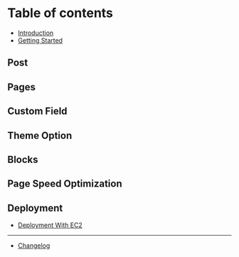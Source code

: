 # Table of contents

* [Introduction](README.md)
* [Getting Started](getting-started.md)

## Post

## Pages

## Custom Field

## Theme Option

## Blocks

## Page Speed Optimization

## Deployment

* [Deployment With EC2](deployment/deployment-with-ec2.md)

---

* [Changelog](changelog.md)

